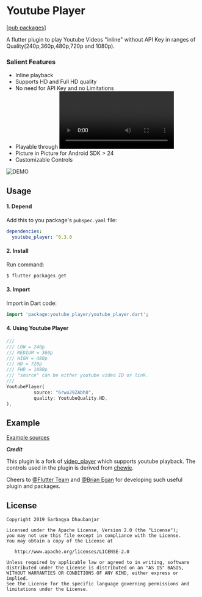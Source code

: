 # Youtube Player

[[pub packages]](https://pub.dartlang.org/packages/youtube_player)

A flutter plugin to play Youtube Videos "inline" without API Key in ranges of Quality(240p,360p,480p,720p and 1080p).

### Salient Features
* Inline playback
* Supports HD and Full HD quality
* No need for API Key and no Limitations
* Playable through <video id> or <link>
* Picture in Picture for Android SDK > 24
* Customizable Controls


![DEMO](demo.gif) 

## Usage

#### 1\. Depend

Add this to you package's `pubspec.yaml` file:

```yaml
dependencies:
  youtube_player: ^0.3.0
```

#### 2\. Install

Run command:

```bash
$ flutter packages get
```

#### 3\. Import

Import in Dart code:

```dart
import 'package:youtube_player/youtube_player.dart';
```

#### 4\. Using Youtube Player

```dart
///
/// LOW = 240p
/// MEDIUM = 360p
/// HIGH = 480p
/// HD = 720p
/// FHD = 1080p
/// "source" can be either youtube video ID or link.
///
YoutubePlayer(
          source: "6rwu29ZAbh8",
          quality: YoutubeQuality.HD,
),
```


## Example

[Example sources](https://github.com/sarbagyastha/youtube_player/tree/master/example)



***Credit***

This plugin is a fork of [video_player](https://github.com/flutter/plugins/tree/master/packages/video_player) which supports youtube playback.
The controls used in the plugin is derived from [chewie](https://github.com/brianegan/chewie).

Cheers to [@Flutter Team](https://flutter.io) and [@Brian Egan](https://github.com/brianegan) for developing such useful plugin and packages.


## License

```
Copyright 2019 Sarbagya Dhaubanjar

Licensed under the Apache License, Version 2.0 (the "License");
you may not use this file except in compliance with the License.
You may obtain a copy of the License at

   http://www.apache.org/licenses/LICENSE-2.0

Unless required by applicable law or agreed to in writing, software
distributed under the License is distributed on an "AS IS" BASIS,
WITHOUT WARRANTIES OR CONDITIONS OF ANY KIND, either express or implied.
See the License for the specific language governing permissions and
limitations under the License.
```
